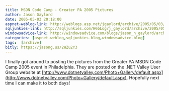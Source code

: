 ```yaml
---
title: MSDN Code Camp - Greater PA 2005 Pictures
author: Jason Gaylord
date: 2005-05-03 20:18:00
aspnet-weblog-link: http://weblogs.asp.net/jgaylord/archive/2005/05/03/405544.aspx
sqljunkies-link: http://sqljunkies.com/WebLog/j_gaylord/archive/2005/05/03/13395.aspx
windowsadvice-link: http://windowsadvice.com/blogs/jason_n_gaylord/archive/2005/05/03/MSDN-Code-Camp-2005-Photos-On-DotNetValley.aspx
categories: [aspnet-weblog,sqljunkies-blog,windowsadvice-blog]
tags:  [archive]
bitly: https://jasong.us/2WZu2Y3
---
```


I finally got around to posting the pictures from the Greater PA MSDN Code Camp 2005 event in Philadelphia. They are posted on the .NET Valley User Group website at [http://www.dotnetvalley.com/Photo+Gallery/default.aspx](http://www.dotnetvalley.com/Photo+Gallery/default.aspx). Hopefully next time I can make it to both days!